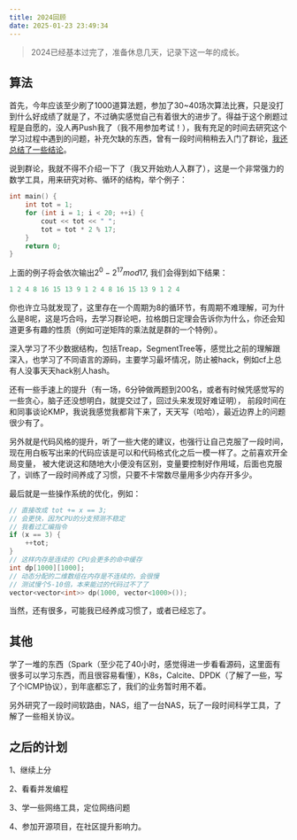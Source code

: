 ```yaml
---
title: 2024回顾
date: 2025-01-23 23:49:34
---
```




> 2024已经基本过完了，准备休息几天，记录下这一年的成长。

## 算法

首先，今年应该至少刷了1000道算法题，参加了30~40场次算法比赛，只是没打到什么好成绩了就是了，不过确实感觉自己有着很大的进步了。得益于这个刷题过程是自愿的，没人再Push我了（我不用参加考试！），我有充足的时间去研究这个学习过程中遇到的问题，补充欠缺的东西，曾有一段时间稍稍去入门了群论，[我还总结了一些结论](https://algorithm.cocofhu.com/2024/11/14/%E7%BE%A4%E8%AE%BA%E5%9F%BA%E7%A1%80/)。

说到群论，我就不得不介绍一下了（我又开始劝人入群了），这是一个非常强力的数学工具，用来研究对称、循环的结构，举个例子：
```c++
int main() {
    int tot = 1;
    for (int i = 1; i < 20; ++i) {
        cout << tot << " ";
        tot = tot * 2 % 17;
    }
    return 0;
}
```
上面的例子将会依次输出$2^0 - 2^{17}  mod 17$, 我们会得到如下结果：
```c++
1 2 4 8 16 15 13 9 1 2 4 8 16 15 13 9 1 2 4
```
你也许立马就发现了，这里存在一个周期为8的循环节，有周期不难理解，可为什么是8呢，这是巧合吗，去学习群论吧，拉格朗日定理会告诉你为什么，你还会知道更多有趣的性质（例如可逆矩阵的乘法就是群的一个特例）。

深入学习了不少数据结构，包括Treap，SegmentTree等，感觉比之前的理解跟深入，也学习了不同语言的源码，主要学习最坏情况，防止被hack，例如cf上总有人没事天天hack别人hash。

还有一些手速上的提升（有一场，6分钟做两题到200名，或者有时候凭感觉写的一些贪心，脑子还没想明白，就提交过了，回过头来发现好难证明）， 前段时间在和同事谈论KMP，我说我感觉我都背下来了，天天写（哈哈），最近边界上的问题很少有了。

另外就是代码风格的提升，听了一些大佬的建议，也强行让自己克服了一段时间，现在用白板写出来的代码应该是可以和代码格式化之后一模一样了。之前喜欢开全局变量， 被大佬说这和随地大小便没有区别，变量要控制好作用域，后面也克服了，训练了一段时间养成了习惯，只要不卡常数尽量用多少内存开多少。

最后就是一些操作系统的优化，例如：

```c++
// 直接改成 tot += x == 3; 
// 会更快，因为CPU的分支预测不稳定
// 我看过汇编指令
if (x == 3) {
    ++tot;
}
// 这样内存是连续的 CPU会更多的命中缓存
int dp[1000][1000];
// 动态分配的二维数组在内存是不连续的，会很慢
// 测试慢个5-10倍，本来能过的代码过不了了
vector<vector<int>> dp(1000, vector<1000>());
```

当然，还有很多，可能我已经养成习惯了，或者已经忘了。

## 其他

学了一堆的东西（Spark（至少花了40小时，感觉得进一步看看源码，这里面有很多可以学习东西，而且很容易看懂），K8s，Calcite、DPDK（了解了一些，写了个ICMP协议），到年底都忘了，我们的业务暂时用不着。

另外研究了一段时间软路由，NAS，组了一台NAS，玩了一段时间科学工具，了解了一些相关协议。

## 之后的计划

1、继续上分

2、看看并发编程

3、学一些网络工具，定位网络问题

4、参加开源项目，在社区提升影响力。









